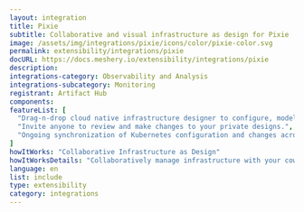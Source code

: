 ```yaml
---
layout: integration
title: Pixie
subtitle: Collaborative and visual infrastructure as design for Pixie
image: /assets/img/integrations/pixie/icons/color/pixie-color.svg
permalink: extensibility/integrations/pixie
docURL: https://docs.meshery.io/extensibility/integrations/pixie
description: 
integrations-category: Observability and Analysis
integrations-subcategory: Monitoring
registrant: Artifact Hub
components: 
featureList: [
  "Drag-n-drop cloud native infrastructure designer to configure, model, and deploy your workloads.",
  "Invite anyone to review and make changes to your private designs.",
  "Ongoing synchronization of Kubernetes configuration and changes across any number of clusters."
]
howItWorks: "Collaborative Infrastructure as Design"
howItWorksDetails: "Collaboratively manage infrastructure with your coworkers synchronously sharing the same designs."
language: en
list: include
type: extensibility
category: integrations
---
```

